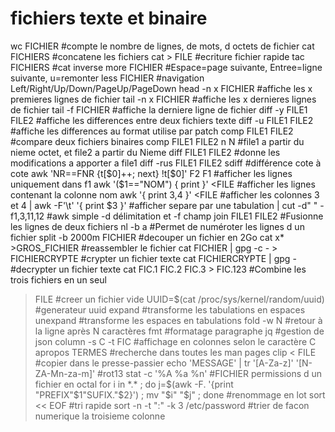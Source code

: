 # fichiers texte et binaire

wc FICHIER            #compte le nombre de lignes, de mots, d octets de fichier
cat FICHIERS          #concatene les fichiers
cat > FILE            #ecriture fichier rapide
tac FICHIERS          #cat inverse
more FICHIER          #Espace=page suivante, Entree=ligne suivante, u=remonter
less FICHIER          #navigation Left/Right/Up/Down/PageUp/PageDown
head -n x FICHIER     #affiche les x premieres lignes de fichier
tail -n x FICHIER     #affiche les x dernieres lignes de fichier
tail -f FICHIER       #affiche la derniere ligne de fichier
diff -y FILE1 FILE2   #affiche les differences entre deux fichiers texte
diff -u FILE1 FILE2   #affiche les differences au format utilise par patch
comp FILE1 FILE2      #compare deux fichiers binaires
comp FILE1 FILE2 n N  #file1 a partir du nieme octet, et file2 a partir du Nieme
diff FILE1 FILE2      #donne les modifications a apporter a file1
diff -rus FILE1 FILE2
sdiff                 #différence cote à cote
awk 'NR==FNR {t[$0]++; next} !t[$0]' F2 F1      #afficher les lignes uniquement dans f1
awk '($1=="NOM") { print }' <FILE     #afficher les lignes contenant la colonne nom
awk '{ print $3,$4 }' <FILE           #afficher les colonnes 3 et 4
| awk -F'\t' '{ print $3 }'           #afficher separe par une tabulation
| cut -d" " -f1,3,11,12               #awk simple -d délimitation et -f champ
join FILE1 FILE2      #Fusionne les lignes de deux fichiers
nl -b a               #Permet de numéroter les lignes d un fichier
split -b 2000m FICHIER                #decouper un fichier en 2Go
cat x* >GROS_FICHIER                  #reassembler le fichier
cat FICHIER | gpg -c - > FICHIERCRYPTE          #crypter un fichier texte
cat FICHIERCRYPTE | gpg -             #decrypter un fichier texte
cat FIC.1 FIC.2 FIC.3 &gt; FIC.123    #Combine les trois fichiers en un seul
> FILE                                #creer un fichier vide
UUID=$(cat /proc/sys/kernel/random/uuid)    #generateur uuid
expand                #transforme les tabulations en espaces
unexpand              #transforme les espaces en tabulations
fold -w N             #retour à la ligne après N caractères
fmt                   #formatage paragraphe
jq                    #gestion de json
column -s C -t FIC    #affichage en colonnes selon le caractère C
apropos TERMES        #recherche dans toutes les man pages
clip < FILE           #copier dans le presse-passier
echo 'MESSAGE' | tr '[A-Za-z]' '[N-ZA-Mn-za-m]' #rot13
stat -c '%A %a %n'    #FICHIER permissions d un fichier en octal
for i in *.* ; do  j=$(awk -F. '{print "PREFIX"$1"SUFIX."$2}') ; mv "$i" "$j" ; done    #renommage en lot
sort << EOF           #tri rapide
sort -n -t ":" -k 3 /etc/password     #trier de facon numerique la troisieme colonne
